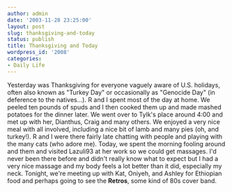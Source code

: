 ```yaml
---
author: admin
date: '2003-11-28 23:25:00'
layout: post
slug: thanksgiving-and-today
status: publish
title: Thanksgiving and Today
wordpress_id: '2008'
categories:
- Daily Life
---
```


Yesterday was Thanksgiving for everyone vaguely aware of U.S. holidays,
often also known as "Turkey Day" or occasionally as "Genocide Day" (in
deference to the natives...). R and I spent most of the day at home. We
peeled ten pounds of spuds and I then cooked them up and made mashed
potatoes for the dinner later. We went over to Tylk's place around 4:00
and met up with her, Dianthus, Craig and many others. We enjoyed a very
nice meal with all involved, including a nice bit of lamb and many pies
(oh, and turkey!). R and I were there fairly late chatting with people
and playing with the many cats (who adore me). Today, we spent the
morning fooling around and them and visited Lazuli93 at her work so we
could get massages. I'd never been there before and didn't really know
what to expect but I had a very nice massage and my body feels a lot
better than it did, especially my neck. Tonight, we're meeting up with
Kat, Oniyeh, and Ashley for Ethiopian food and perhaps going to see the
**Retros**, some kind of 80s cover band.
